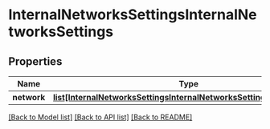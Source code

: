 # InternalNetworksSettingsInternalNetworksSettings

## Properties
Name | Type | Description | Notes
------------ | ------------- | ------------- | -------------
**network** | [**list[InternalNetworksSettingsInternalNetworksSettingsNetworkItem]**](InternalNetworksSettingsInternalNetworksSettingsNetworkItem.md) |  | [optional] 

[[Back to Model list]](../README.md#documentation-for-models) [[Back to API list]](../README.md#documentation-for-api-endpoints) [[Back to README]](../README.md)


